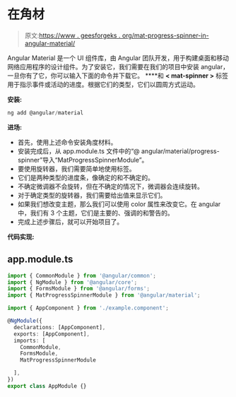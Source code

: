 # <mat-progress-spinner>在</mat-progress-spinner>角材

> 原文:[https://www . geesforgeks . org/mat-progress-spinner-in-angular-material/](https://www.geeksforgeeks.org/mat-progress-spinner-in-angular-material/)

Angular Material 是一个 UI 组件库，由 Angular 团队开发，用于构建桌面和移动网络应用程序的设计组件。为了安装它，我们需要在我们的项目中安装 angular，一旦你有了它，你可以输入下面的命令并下载它。
**<mat-progress-spinner>**和 **< mat-spinner >** 标签用于指示事件或活动的进度。根据它们的类型，它们以圆周方式运动。

**安装:**

```ts
ng add @angular/material
```

**进场:**

*   首先，使用上述命令安装角度材料。
*   安装完成后，从 app.module.ts 文件中的“@ angular/material/progress-spinner”导入“MatProgressSpinnerModule”。
*   要使用旋转器，我们需要简单地使用<mat-spinner>标签。</mat-spinner>
*   它们是两种类型的进度条，像确定的和不确定的。
*   不确定微调器不会旋转，但在不确定的情况下，微调器会连续旋转。
*   对于确定类型的旋转器，我们需要给出值来显示它们。
*   如果我们想改变主题，那么我们可以使用 color 属性来改变它。在 angular 中，我们有 3 个主题，它们是主要的、强调的和警告的。
*   完成上述步骤后，就可以开始项目了。

**代码实现:**

## app.module.ts

```ts
import { CommonModule } from '@angular/common'; 
import { NgModule } from '@angular/core'; 
import { FormsModule } from '@angular/forms'; 
import { MatProgressSpinnerModule } from '@angular/material'; 

import { AppComponent } from './example.component'; 

@NgModule({ 
  declarations: [AppComponent], 
  exports: [AppComponent], 
  imports: [ 
    CommonModule, 
    FormsModule, 
    MatProgressSpinnerModule

  ], 
}) 
export class AppModule {}
```